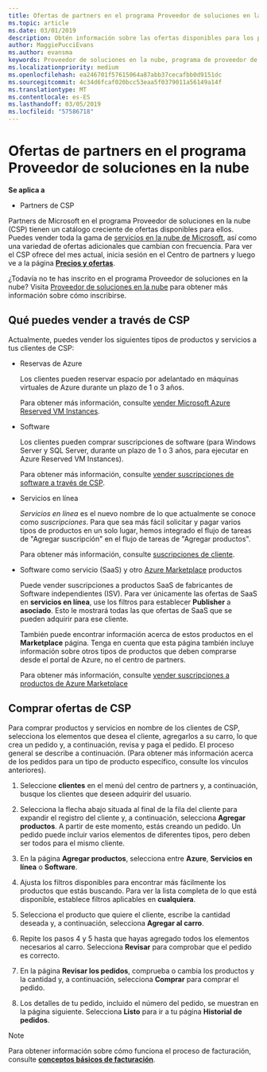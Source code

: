 ```yaml
---
title: Ofertas de partners en el programa Proveedor de soluciones en la nube | Centro de partners
ms.topic: article
ms.date: 03/01/2019
description: Obtén información sobre las ofertas disponibles para los partners que venden a través del programa Proveedor de soluciones en la nube.
author: MaggiePucciEvans
ms.author: evansma
keywords: Proveedor de soluciones en la nube, programa de proveedor de soluciones en la nube, CSP, agregar un producto, vender a clientes, ofertas de asociados, ofertas de CSP, servicios basados en la nube, Azure, Office 365, Dynamics, partner de CSP, vender en CSP, RI de Azure, instancias de máquina virtual reservadas de Azure, reservas de Azure, servicios en línea, software de suscripción, AHUB, SQL Server en Azure, Windows Server en suscripciones de cliente de Azure
ms.localizationpriority: medium
ms.openlocfilehash: ea246701f57615064a87abb37cecafbb0d9151dc
ms.sourcegitcommit: 4c34d6fcaf020bcc53eaa5f0379011a56149a14f
ms.translationtype: MT
ms.contentlocale: es-ES
ms.lasthandoff: 03/05/2019
ms.locfileid: "57586718"
---
```

# <a name="partner-offers-in-the-cloud-solution-provider-program"></a>Ofertas de partners en el programa Proveedor de soluciones en la nube 

**Se aplica a**

-  Partners de CSP

Partners de Microsoft en el programa Proveedor de soluciones en la nube (CSP) tienen un catálogo creciente de ofertas disponibles para ellos. Puedes vender toda la gama de [servicios en la nube de Microsoft](https://partner.microsoft.com/cloud-solution-provider/products-and-services), así como una variedad de ofertas adicionales que cambian con frecuencia. Para ver el CSP ofrece del mes actual, inicia sesión en el Centro de partners y luego ve a la página [**Precios y ofertas**](https://partnercenter.microsoft.com/pcv/sales).  

¿Todavía no te has inscrito en el programa Proveedor de soluciones en la nube? Visita [Proveedor de soluciones en la nube](https://partner.microsoft.com/cloud-solution-provider) para obtener más información sobre cómo inscribirse. 

## <a name="what-you-can-sell-through-csp"></a>Qué puedes vender a través de CSP

Actualmente, puedes vender los siguientes tipos de productos y servicios a tus clientes de CSP:

- Reservas de Azure<br> 

    Los clientes pueden reservar espacio por adelantado en máquinas virtuales de Azure durante un plazo de 1 o 3 años.<br>
    
    Para obtener más información, consulte [vender Microsoft Azure Reserved VM Instances](azure-reservations.md).

- Software<br>

    Los clientes pueden comprar suscripciones de software (para Windows Server y SQL Server, durante un plazo de 1 o 3 años, para ejecutar en Azure Reserved VM Instances).<br>
 
    Para obtener más información, consulte [vender suscripciones de software a través de CSP](csp-software-subscriptions.md).  

- Servicios en línea<br>

    *Servicios en línea* es el nuevo nombre de lo que actualmente se conoce como *suscripciones*. Para que sea más fácil solicitar y pagar varios tipos de productos en un solo lugar, hemos integrado el flujo de tareas de "Agregar suscripción" en el flujo de tareas de "Agregar productos".<br>
    
    Para obtener más información, consulte [suscripciones de cliente](customer-subscriptions.md).

- Software como servicio (SaaS) y otro [Azure Marketplace](https://azuremarketplace.microsoft.com/marketplace) productos<br>

    Puede vender suscripciones a productos SaaS de fabricantes de Software independientes (ISV). Para ver únicamente las ofertas de SaaS en **servicios en línea**, use los filtros para establecer **Publisher** a **asociado**. Esto le mostrará todas las que ofertas de SaaS que se pueden adquirir para ese cliente.<br>
    
    También puede encontrar información acerca de estos productos en el **Marketplace** página. Tenga en cuenta que esta página también incluye información sobre otros tipos de productos que deben comprarse desde el portal de Azure, no el centro de partners.<br>

    Para obtener más información, consulte [vender suscripciones a productos de Azure Marketplace](sell-marketplace-products.md)


## <a name="buy-csp-offers"></a>Comprar ofertas de CSP

Para comprar productos y servicios en nombre de los clientes de CSP, selecciona los elementos que desea el cliente, agregarlos a su carro, lo que crea un pedido y, a continuación, revisa y paga el pedido. El proceso general se describe a continuación. (Para obtener más información acerca de los pedidos para un tipo de producto específico, consulte los vínculos anteriores).

1. Seleccione **clientes** en el menú del centro de partners y, a continuación, busque los clientes que deseen adquirir del usuario. 

2. Selecciona la flecha abajo situada al final de la fila del cliente para expandir el registro del cliente y, a continuación, selecciona **Agregar productos**. A partir de este momento, estás creando un pedido. Un pedido puede incluir varios elementos de diferentes tipos, pero deben ser todos para el mismo cliente.

3. En la página **Agregar productos**, selecciona entre **Azure**, **Servicios en línea** o **Software**.

4. Ajusta los filtros disponibles para encontrar más fácilmente los productos que estás buscando. Para ver la lista completa de lo que está disponible, establece filtros aplicables en **cualquiera**. 

5. Selecciona el producto que quiere el cliente, escribe la cantidad deseada y, a continuación, selecciona **Agregar al carro**.

6. Repite los pasos 4 y 5 hasta que hayas agregado todos los elementos necesarios al carro. Selecciona **Revisar** para comprobar que el pedido es correcto.  

7. En la página **Revisar los pedidos**, comprueba o cambia los productos y la cantidad y, a continuación, selecciona **Comprar** para comprar el pedido. 

8. Los detalles de tu pedido, incluido el número del pedido, se muestran en la página siguiente. Selecciona **Listo** para ir a tu página **Historial de pedidos**. 

> [!NOTE]
> Para obtener información sobre cómo funciona el proceso de facturación, consulte [ **conceptos básicos de facturación**](https://docs.microsoft.com/en-us/partner-center/billing-basics).


